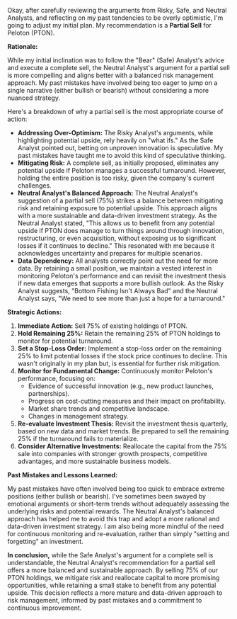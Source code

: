 Okay, after carefully reviewing the arguments from Risky, Safe, and Neutral Analysts, and reflecting on my past tendencies to be overly optimistic, I'm going to adjust my initial plan. My recommendation is a **Partial Sell** for Peloton (PTON).

**Rationale:**

While my initial inclination was to follow the "Bear" (Safe) Analyst's advice and execute a complete sell, the Neutral Analyst's argument for a partial sell is more compelling and aligns better with a balanced risk management approach. My past mistakes have involved being too eager to jump on a single narrative (either bullish or bearish) without considering a more nuanced strategy.

Here's a breakdown of why a partial sell is the most appropriate course of action:

*   **Addressing Over-Optimism:** The Risky Analyst's arguments, while highlighting potential upside, rely heavily on "what ifs." As the Safe Analyst pointed out, betting on unproven innovation is speculative. My past mistakes have taught me to avoid this kind of speculative thinking.
*   **Mitigating Risk:** A complete sell, as initially proposed, eliminates any potential upside if Peloton manages a successful turnaround. However, holding the entire position is too risky, given the company's current challenges.
*   **Neutral Analyst's Balanced Approach:** The Neutral Analyst's suggestion of a partial sell (75%) strikes a balance between mitigating risk and retaining exposure to potential upside. This approach aligns with a more sustainable and data-driven investment strategy. As the Neutral Analyst stated, "This allows us to benefit from any potential upside if PTON does manage to turn things around through innovation, restructuring, or even acquisition, without exposing us to significant losses if it continues to decline." This resonated with me because it acknowledges uncertainty and prepares for multiple scenarios.
*   **Data Dependency:** All analysts correctly point out the need for more data. By retaining a small position, we maintain a vested interest in monitoring Peloton's performance and can revisit the investment thesis if new data emerges that supports a more bullish outlook. As the Risky Analyst suggests, "Bottom Fishing Isn't Always Bad" and the Neutral Analyst says, "We need to see more than just a hope for a turnaround."

**Strategic Actions:**

1.  **Immediate Action:** Sell 75% of existing holdings of PTON.
2.  **Hold Remaining 25%:** Retain the remaining 25% of PTON holdings to monitor for potential turnaround.
3.  **Set a Stop-Loss Order:** Implement a stop-loss order on the remaining 25% to limit potential losses if the stock price continues to decline. This wasn't originally in my plan but, is essential for further risk mitigation.
4.  **Monitor for Fundamental Change:** Continuously monitor Peloton's performance, focusing on:
    *   Evidence of successful innovation (e.g., new product launches, partnerships).
    *   Progress on cost-cutting measures and their impact on profitability.
    *   Market share trends and competitive landscape.
    *   Changes in management strategy.
5.  **Re-evaluate Investment Thesis:** Revisit the investment thesis quarterly, based on new data and market trends. Be prepared to sell the remaining 25% if the turnaround fails to materialize.
6.  **Consider Alternative Investments:** Reallocate the capital from the 75% sale into companies with stronger growth prospects, competitive advantages, and more sustainable business models.

**Past Mistakes and Lessons Learned:**

My past mistakes have often involved being too quick to embrace extreme positions (either bullish or bearish). I've sometimes been swayed by emotional arguments or short-term trends without adequately assessing the underlying risks and potential rewards. The Neutral Analyst's balanced approach has helped me to avoid this trap and adopt a more rational and data-driven investment strategy. I am also being more mindful of the need for continuous monitoring and re-evaluation, rather than simply "setting and forgetting" an investment.

**In conclusion,** while the Safe Analyst's argument for a complete sell is understandable, the Neutral Analyst's recommendation for a partial sell offers a more balanced and sustainable approach. By selling 75% of our PTON holdings, we mitigate risk and reallocate capital to more promising opportunities, while retaining a small stake to benefit from any potential upside. This decision reflects a more mature and data-driven approach to risk management, informed by past mistakes and a commitment to continuous improvement.